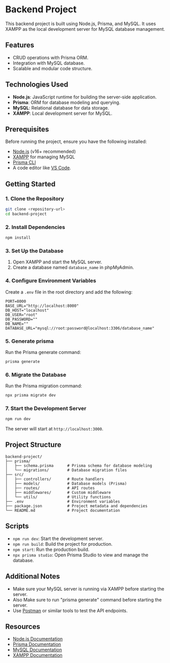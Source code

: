 
# Backend Project

This backend project is built using Node.js, Prisma, and MySQL. It uses XAMPP as the local development server for MySQL database management.

## Features

- CRUD operations with Prisma ORM.
- Integration with MySQL database.
- Scalable and modular code structure.

## Technologies Used

- **Node.js**: JavaScript runtime for building the server-side application.
- **Prisma**: ORM for database modeling and querying.
- **MySQL**: Relational database for data storage.
- **XAMPP**: Local development server for MySQL.

## Prerequisites

Before running the project, ensure you have the following installed:

- [Node.js](https://nodejs.org/) (v16+ recommended)
- [XAMPP](https://www.apachefriends.org/index.html) for managing MySQL
- [Prisma CLI](https://www.prisma.io/docs/getting-started)
- A code editor like [VS Code](https://code.visualstudio.com/).

## Getting Started

### 1. Clone the Repository

```bash
git clone <repository-url>
cd backend-project
```

### 2. Install Dependencies

```bash
npm install
```

### 3. Set Up the Database

1. Open XAMPP and start the MySQL server.
2. Create a database named `database_name` in phpMyAdmin.

### 4. Configure Environment Variables

Create a `.env` file in the root directory and add the following:

```env
PORT=8000
BASE_URL="http://localhost:8000"
DB_HOST="localhost"
DB_USER="root"
DB_PASSWORD=""
DB_NAME=""
DATABASE_URL="mysql://root:password@localhost:3306/database_name"
```

### 5. Generate prisma

Run the Prisma generate command:

```bash
prisma generate
```

### 6. Migrate the Database

Run the Prisma migration command:

```bash
npx prisma migrate dev
```

### 7. Start the Development Server

```bash
npm run dev
```

The server will start at `http://localhost:3000`.

## Project Structure

```plaintext
backend-project/
├── prisma/
│   ├── schema.prisma      # Prisma schema for database modeling
│   └── migrations/        # Database migration files
├── src/
│   ├── controllers/       # Route handlers
│   ├── models/            # Database models (Prisma)
│   ├── routes/            # API routes
│   ├── middlewares/       # Custom middleware
│   └── utils/             # Utility functions
├── .env                   # Environment variables
├── package.json           # Project metadata and dependencies
└── README.md              # Project documentation
```

## Scripts

- `npm run dev`: Start the development server.
- `npm run build`: Build the project for production.
- `npm start`: Run the production build.
- `npx prisma studio`: Open Prisma Studio to view and manage the database.

## Additional Notes

- Make sure your MySQL server is running via XAMPP before starting the server.
- Also Make sure to run "prisma generate" command before starting the server.
- Use [Postman](https://www.postman.com/) or similar tools to test the API endpoints.

## Resources

- [Node.js Documentation](https://nodejs.org/)
- [Prisma Documentation](https://www.prisma.io/docs/)
- [MySQL Documentation](https://dev.mysql.com/doc/)
- [XAMPP Documentation](https://www.apachefriends.org/docs.html)
